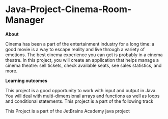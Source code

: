 # Java-Project-Cinema-Room-Manager

**About**

Cinema has been a part of the entertainment industry for a long time: a good movie is a way to escape reality and live through a variety of emotions. The best cinema experience you can get is probably in a cinema theatre. In this project, you will create an application that helps manage a cinema theatre: sell tickets, check available seats, see sales statistics, and more.

**Learning outcomes**

This project is a good opportunity to work with input and output in Java. You will deal with multi-dimensional arrays and functions as well as loops and conditional statements.
This project is a part of the following track

This Project is a part of the JetBrains Academy java project
